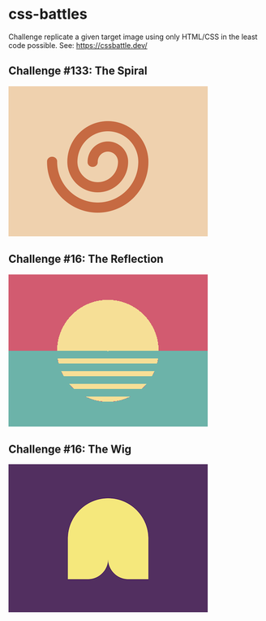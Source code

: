 # css-battles

Challenge replicate a given target image using only HTML/CSS in the least code possible. See: https://cssbattle.dev/

## Challenge #133: The Spiral
![img spiral challenge](/assets/spiral.png "100% match")

## Challenge #16: The Reflection
![img reflection challenge](/assets/reflection.png "100% match")

## Challenge #16: The Wig
![img wig challenge](/assets/wig.png "100% match")